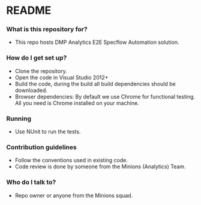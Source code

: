 # README #

### What is this repository for? ###

* This repo hosts DMP Analytics E2E Specflow Automation solution.

### How do I get set up? ###

* Clone the repository.
* Open the code in Visual Studio 2012+
* Build the code, during the build all build dependencies should be downloaded.
* Browser dependencies: By default we use Chrome for functional testing.  All you need is Chrome installed on your machine.

### Running ###

* Use NUnit to run the tests.

### Contribution guidelines ###

* Follow the conventions used in existing code.
* Code review is done by someone from the Minions (Analytics) Team.

### Who do I talk to? ###

* Repo owner or anyone from the Minions squad.
